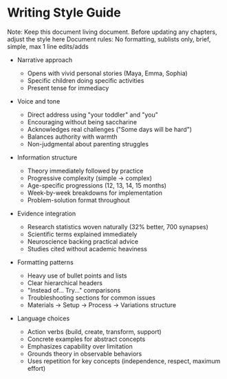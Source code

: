 # Writing Style Guide

Note: Keep this document living document. Before updating any chapters, adjust the style here
Document rules: No formatting, sublists only, brief, simple, max 1 line edits/adds

- Narrative approach
  - Opens with vivid personal stories (Maya, Emma, Sophia)
  - Specific children doing specific activities
  - Present tense for immediacy

- Voice and tone
  - Direct address using "your toddler" and "you"
  - Encouraging without being saccharine
  - Acknowledges real challenges ("Some days will be hard")
  - Balances authority with warmth
  - Non-judgmental about parenting struggles

- Information structure
  - Theory immediately followed by practice
  - Progressive complexity (simple → complex)
  - Age-specific progressions (12, 13, 14, 15 months)
  - Week-by-week breakdowns for implementation
  - Problem-solution format throughout

- Evidence integration
  - Research statistics woven naturally (32% better, 700 synapses)
  - Scientific terms explained immediately
  - Neuroscience backing practical advice
  - Studies cited without academic heaviness

- Formatting patterns
  - Heavy use of bullet points and lists
  - Clear hierarchical headers
  - "Instead of... Try..." comparisons
  - Troubleshooting sections for common issues
  - Materials → Setup → Process → Variations structure

- Language choices
  - Action verbs (build, create, transform, support)
  - Concrete examples for abstract concepts
  - Emphasizes capability over limitation
  - Grounds theory in observable behaviors
  - Uses repetition for key concepts (independence, respect, maximum effort)